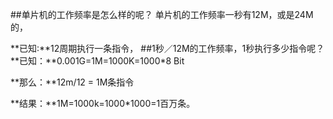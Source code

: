 ##单片机的工作频率是怎么样的呢？
单片机的工作频率一秒有12M，或是24M的，

**已知:**12周期执行一条指令，
##1秒／12M的工作频率，1秒执行多少指令呢？
**已知：**0.001G=1M=1000K=1000*8 Bit

**那么：**12m/12 = 1M条指令

**结果：**1M=1000k=1000*1000=1百万条。